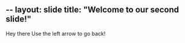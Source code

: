 --
layout: slide
title: "Welcome to our second slide!"
---
Hey there
Use the left arrow to go back!
